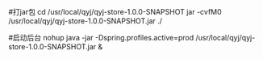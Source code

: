 #打jar包
cd /usr/local/qyj/qyj-store-1.0.0-SNAPSHOT
jar -cvfM0 /usr/local/qyj/qyj-store-1.0.0-SNAPSHOT.jar ./

#启动后台
nohup java -jar -Dspring.profiles.active=prod /usr/local/qyj/qyj-store-1.0.0-SNAPSHOT.jar &
